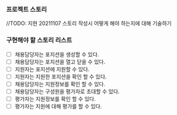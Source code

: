 ### 프로젝트 스토리
//TODO: 지현 20211107 스토리 작성시 어떻게 해야 하는지에 대해 기술하기

### 구현해야 할 스토리 리스트
* [ ] 채용담당자는 포지션을 생성할 수 있다.
* [ ] 채용담당자는 포지션을 열고 닫을 수 있다.
* [ ] 지원자는 포지션에 지원할 수 있다.
* [ ] 지원자는 지원한 포지션을 확인 할 수 있다.
* [ ] 채용담당자는 지원정보를 확인 할 수 있다.
* [ ] 채용담당자는 구성원을 평가자로 초대할 수 있다.
* [ ] 평가자는 지원정보를 확인 할 수 있다.
* [ ] 평가자는 지원에 대해 평가를 할 수 있다.
